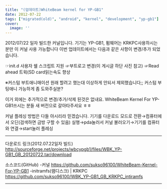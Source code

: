 ```yaml
---
title: "(업데이트)WhiteBeam kernel for YP-GB1"
date: 2012-07-22
tags: ["migrated(old)", "android", "kernel", "development", "yp-gb1"]
cover:
  image: ''
---
```


2012/07/22 일자 빌드한 커널입니다.
기기는 YP-GB1, 펌웨어는 KRKPC사용하시는 분만 이 커널 사용 가능합니다
이번 업데이트에서는 다음과 같은 사항이 변경/추가 되었습니다.

☞init.d 사용자 쉘 스크립트 지원
☞부트로고 변경(이 게시글 하단 사진 참고)
☞Read ahead 트윅(SD card읽는속도 향상

※커스텀 부트애니매이션 원래 할려고 했는대 이상하게 안되서 제외했습니다;; 커스텀 부팅애니 가능하게 좀 도와주실분?

이거 외에는 추가적으로 변경/추가/삭제 된것은 없내요.
WhiteBeam Kernel For YP-GB1쓰시는 분들 새 버전으로 갈아타주셔요 ㅎㅎ


커널 플레싱 방법은 다들 아시리라 믿겠습니다. 
기기를 다운로드 모드로 전환→컴퓨터에서 오딘(검색하면 금방 구할 수 있음) 실행→pda눌러서 커널 불러오기→기기를 컴퓨터와 연결→start눌러 플레싱


-------------------------------------------------

다운로드 링크(2012.07.22일자 빌드)
http://sourceforge.net/projects/wbcypgb1/files/WBK_YP-GB1_GB_20120722.tar/download

소스코드(GitHub)
-커널
https://github.com/sukso96100/WhiteBeam-Kernel-For-YP-GB1
-initramfs(램디스크) | KRKPC
https://github.com/sukso96100/WBK_YP-GB1_GB_KRKPC_intiramfs 

------------------------------------------------- 


